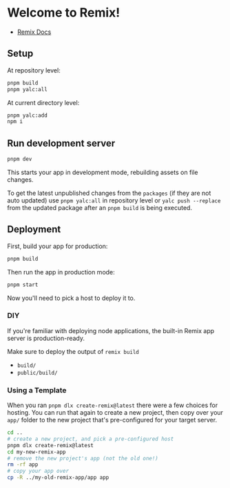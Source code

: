 # Welcome to Remix!

- [Remix Docs](https://remix.run/docs)

## Setup

At repository level:

```bash
pnpm build
pnpm yalc:all
```

At current directory level:

```bash
pnpm yalc:add
npm i
```

## Run development server

```bash
pnpm dev
```

This starts your app in development mode, rebuilding assets on file changes.

To get the latest unpublished changes from the `packages` (if they are not auto updated) use `pnpm yalc:all` in repository level or `yalc push --replace` from the updated package
after an `pnpm build` is being executed.

## Deployment

First, build your app for production:

```sh
pnpm build
```

Then run the app in production mode:

```sh
pnpm start
```

Now you'll need to pick a host to deploy it to.

### DIY

If you're familiar with deploying node applications, the built-in Remix app server is production-ready.

Make sure to deploy the output of `remix build`

- `build/`
- `public/build/`

### Using a Template

When you ran `pnpm dlx create-remix@latest` there were a few choices for hosting. You can run that again to create a new project, then copy over your `app/` folder to the new project that's pre-configured for your target server.

```sh
cd ..
# create a new project, and pick a pre-configured host
pnpm dlx create-remix@latest
cd my-new-remix-app
# remove the new project's app (not the old one!)
rm -rf app
# copy your app over
cp -R ../my-old-remix-app/app app
```
